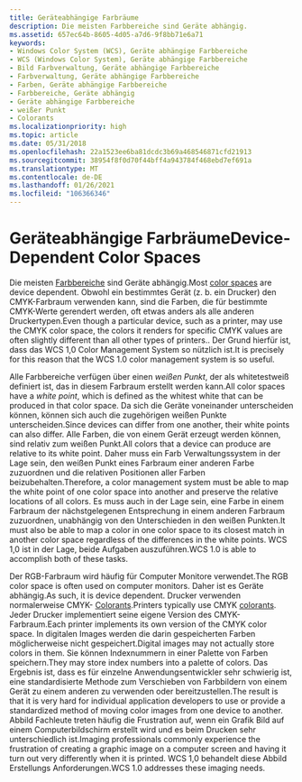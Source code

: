 ```yaml
---
title: Geräteabhängige Farbräume
description: Die meisten Farbbereiche sind Geräte abhängig.
ms.assetid: 657ec64b-8605-4d05-a7d6-9f8bb71e6a71
keywords:
- Windows Color System (WCS), Geräte abhängige Farbbereiche
- WCS (Windows Color System), Geräte abhängige Farbbereiche
- Bild Farbverwaltung, Geräte abhängige Farbbereiche
- Farbverwaltung, Geräte abhängige Farbbereiche
- Farben, Geräte abhängige Farbbereiche
- Farbbereiche, Geräte abhängig
- Geräte abhängige Farbbereiche
- weißer Punkt
- Colorants
ms.localizationpriority: high
ms.topic: article
ms.date: 05/31/2018
ms.openlocfilehash: 22a1523ee6ba81dcdc3b69a468546871cfd21913
ms.sourcegitcommit: 38954f8f0d70f44bff4a943784f468ebd7ef691a
ms.translationtype: MT
ms.contentlocale: de-DE
ms.lasthandoff: 01/26/2021
ms.locfileid: "106366346"
---
```

# <a name="device-dependent-color-spaces"></a><span data-ttu-id="6f482-112">Geräteabhängige Farbräume</span><span class="sxs-lookup"><span data-stu-id="6f482-112">Device-Dependent Color Spaces</span></span>

<span data-ttu-id="6f482-113">Die meisten [Farbbereiche](c.md) sind Geräte abhängig.</span><span class="sxs-lookup"><span data-stu-id="6f482-113">Most [color spaces](c.md) are device dependent.</span></span> <span data-ttu-id="6f482-114">Obwohl ein bestimmtes Gerät (z. b. ein Drucker) den CMYK-Farbraum verwenden kann, sind die Farben, die für bestimmte CMYK-Werte gerendert werden, oft etwas anders als alle anderen Druckertypen.</span><span class="sxs-lookup"><span data-stu-id="6f482-114">Even though a particular device, such as a printer, may use the CMYK color space, the colors it renders for specific CMYK values are often slightly different than all other types of printers..</span></span> <span data-ttu-id="6f482-115">Der Grund hierfür ist, dass das WCS 1,0 Color Management System so nützlich ist.</span><span class="sxs-lookup"><span data-stu-id="6f482-115">It is precisely for this reason that the WCS 1.0 color management system is so useful.</span></span>

<span data-ttu-id="6f482-116">Alle Farbbereiche verfügen über einen *weißen Punkt*, der als whitetestweiß definiert ist, das in diesem Farbraum erstellt werden kann.</span><span class="sxs-lookup"><span data-stu-id="6f482-116">All color spaces have a *white point*, which is defined as the whitest white that can be produced in that color space.</span></span> <span data-ttu-id="6f482-117">Da sich die Geräte voneinander unterscheiden können, können sich auch die zugehörigen weißen Punkte unterscheiden.</span><span class="sxs-lookup"><span data-stu-id="6f482-117">Since devices can differ from one another, their white points can also differ.</span></span> <span data-ttu-id="6f482-118">Alle Farben, die von einem Gerät erzeugt werden können, sind relativ zum weißen Punkt.</span><span class="sxs-lookup"><span data-stu-id="6f482-118">All colors that a device can produce are relative to its white point.</span></span> <span data-ttu-id="6f482-119">Daher muss ein Farb Verwaltungssystem in der Lage sein, den weißen Punkt eines Farbraum einer anderen Farbe zuzuordnen und die relativen Positionen aller Farben beizubehalten.</span><span class="sxs-lookup"><span data-stu-id="6f482-119">Therefore, a color management system must be able to map the white point of one color space into another and preserve the relative locations of all colors.</span></span> <span data-ttu-id="6f482-120">Es muss auch in der Lage sein, eine Farbe in einem Farbraum der nächstgelegenen Entsprechung in einem anderen Farbraum zuzuordnen, unabhängig von den Unterschieden in den weißen Punkten.</span><span class="sxs-lookup"><span data-stu-id="6f482-120">It must also be able to map a color in one color space to its closest match in another color space regardless of the differences in the white points.</span></span> <span data-ttu-id="6f482-121">WCS 1,0 ist in der Lage, beide Aufgaben auszuführen.</span><span class="sxs-lookup"><span data-stu-id="6f482-121">WCS 1.0 is able to accomplish both of these tasks.</span></span>

<span data-ttu-id="6f482-122">Der RGB-Farbraum wird häufig für Computer Monitore verwendet.</span><span class="sxs-lookup"><span data-stu-id="6f482-122">The RGB color space is often used on computer monitors.</span></span> <span data-ttu-id="6f482-123">Daher ist es Geräte abhängig.</span><span class="sxs-lookup"><span data-stu-id="6f482-123">As such, it is device dependent.</span></span> <span data-ttu-id="6f482-124">Drucker verwenden normalerweise CMYK- [Colorants](c.md).</span><span class="sxs-lookup"><span data-stu-id="6f482-124">Printers typically use CMYK [colorants](c.md).</span></span> <span data-ttu-id="6f482-125">Jeder Drucker implementiert seine eigene Version des CMYK-Farbraum.</span><span class="sxs-lookup"><span data-stu-id="6f482-125">Each printer implements its own version of the CMYK color space.</span></span> <span data-ttu-id="6f482-126">In digitalen Images werden die darin gespeicherten Farben möglicherweise nicht gespeichert.</span><span class="sxs-lookup"><span data-stu-id="6f482-126">Digital images may not actually store colors in them.</span></span> <span data-ttu-id="6f482-127">Sie können Indexnummern in einer Palette von Farben speichern.</span><span class="sxs-lookup"><span data-stu-id="6f482-127">They may store index numbers into a palette of colors.</span></span> <span data-ttu-id="6f482-128">Das Ergebnis ist, dass es für einzelne Anwendungsentwickler sehr schwierig ist, eine standardisierte Methode zum Verschieben von Farbbildern von einem Gerät zu einem anderen zu verwenden oder bereitzustellen.</span><span class="sxs-lookup"><span data-stu-id="6f482-128">The result is that it is very hard for individual application developers to use or provide a standardized method of moving color images from one device to another.</span></span> <span data-ttu-id="6f482-129">Abbild Fachleute treten häufig die Frustration auf, wenn ein Grafik Bild auf einem Computerbildschirm erstellt wird und es beim Drucken sehr unterschiedlich ist.</span><span class="sxs-lookup"><span data-stu-id="6f482-129">Imaging professionals commonly experience the frustration of creating a graphic image on a computer screen and having it turn out very differently when it is printed.</span></span> <span data-ttu-id="6f482-130">WCS 1,0 behandelt diese Abbild Erstellungs Anforderungen.</span><span class="sxs-lookup"><span data-stu-id="6f482-130">WCS 1.0 addresses these imaging needs.</span></span>

 

 





